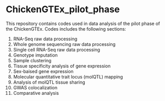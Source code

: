 # ChickenGTEx_pilot_phase


This repository contains codes used in data analysis of the pilot phase of the ChickenGTEx. Codes includes the following sections:

1) RNA-Seq raw data processing
2) Whole genome sequencing raw data processing
3) Single cell RNA-Seq raw data processing
4) Genotype imputation
5) Sample clustering
6) Tissue specificity analysis of gene expression
7) Sex-baised gene expression
8) Molecular quantitative trait locus (molQTL) mapping
9) Analysis of molQTL tissue sharing
10) GWAS colocalization
11) Comparative analysis
